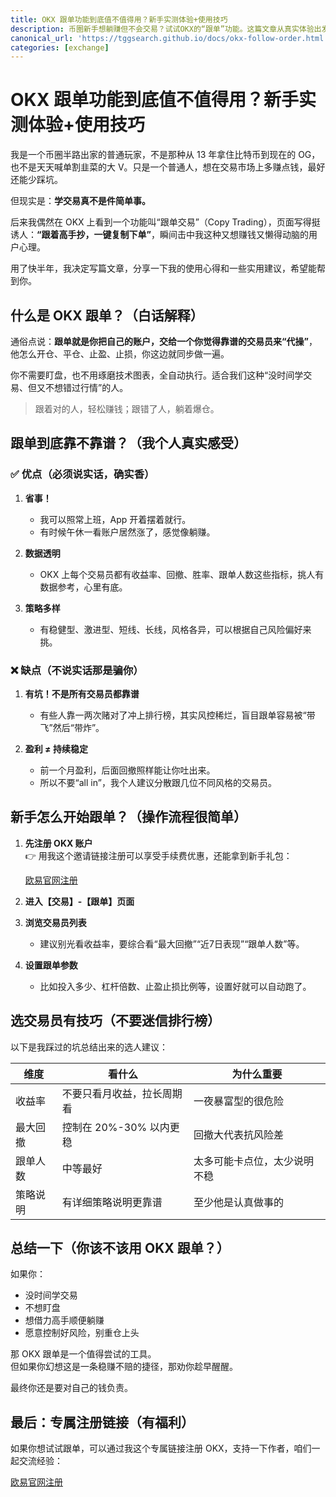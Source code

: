```yaml
---
title: OKX 跟单功能到底值不值得用？新手实测体验+使用技巧
description: 币圈新手想躺赚但不会交易？试试OKX的“跟单”功能。这篇文章从真实体验出发，讲讲跟单到底是怎么回事、好不好用、以及新手应该注意哪些坑。
canonical_url: 'https://tggsearch.github.io/docs/okx-follow-order.html'
categories: [exchange]
---
```


# OKX 跟单功能到底值不值得用？新手实测体验+使用技巧

我是一个币圈半路出家的普通玩家，不是那种从 13 年拿住比特币到现在的 OG，也不是天天喊单割韭菜的大 V。只是一个普通人，想在交易市场上多赚点钱，最好还能少踩坑。

但现实是：**学交易真不是件简单事。**

后来我偶然在 OKX 上看到一个功能叫“跟单交易”（Copy Trading），页面写得挺诱人：**“跟着高手抄，一键复制下单”**，瞬间击中我这种又想赚钱又懒得动脑的用户心理。

用了快半年，我决定写篇文章，分享一下我的使用心得和一些实用建议，希望能帮到你。

## 什么是 OKX 跟单？（白话解释）

通俗点说：**跟单就是你把自己的账户，交给一个你觉得靠谱的交易员来“代操”**，他怎么开仓、平仓、止盈、止损，你这边就同步做一遍。

你不需要盯盘，也不用琢磨技术图表，全自动执行。适合我们这种“没时间学交易、但又不想错过行情”的人。

> 跟着对的人，轻松赚钱；跟错了人，躺着爆仓。

## 跟单到底靠不靠谱？（我个人真实感受）

### ✅ 优点（必须说实话，确实香）

1. **省事！**
   - 我可以照常上班，App 开着摆着就行。
   - 有时候午休一看账户居然涨了，感觉像躺赚。

2. **数据透明**
   - OKX 上每个交易员都有收益率、回撤、胜率、跟单人数这些指标，挑人有数据参考，心里有底。

3. **策略多样**
   - 有稳健型、激进型、短线、长线，风格各异，可以根据自己风险偏好来挑。

### ❌ 缺点（不说实话那是骗你）

1. **有坑！不是所有交易员都靠谱**
   - 有些人靠一两次赌对了冲上排行榜，其实风控稀烂，盲目跟单容易被“带飞”然后“带炸”。

2. **盈利 ≠ 持续稳定**
   - 前一个月盈利，后面回撤照样能让你吐出来。
   - 所以不要“all in”，我个人建议分散跟几位不同风格的交易员。

## 新手怎么开始跟单？（操作流程很简单）

1. **先注册 OKX 账户**  
   👉 用我这个邀请链接注册可以享受手续费优惠，还能拿到新手礼包：

   <div class='register-button'>
     <a href='./302.html?target=https://www.ouyizh.mobi/join/90884854' class='content-btn' target='_blank'>欧易官网注册</a>
   </div>

2. **进入【交易】-【跟单】页面**

3. **浏览交易员列表**
   - 建议别光看收益率，要综合看“最大回撤”“近7日表现”“跟单人数”等。

4. **设置跟单参数**
   - 比如投入多少、杠杆倍数、止盈止损比例等，设置好就可以自动跑了。

## 选交易员有技巧（不要迷信排行榜）

以下是我踩过的坑总结出来的选人建议：

| 维度         | 看什么 | 为什么重要 |
|--------------|--------|------------|
| 收益率       | 不要只看月收益，拉长周期看 | 一夜暴富型的很危险 |
| 最大回撤     | 控制在 20%-30% 以内更稳 | 回撤大代表抗风险差 |
| 跟单人数     | 中等最好 | 太多可能卡点位，太少说明不稳 |
| 策略说明     | 有详细策略说明更靠谱 | 至少他是认真做事的 |

## 总结一下（你该不该用 OKX 跟单？）

如果你：

- 没时间学交易
- 不想盯盘
- 想借力高手顺便躺赚
- 愿意控制好风险，别重仓上头

那 OKX 跟单是一个值得尝试的工具。  
但如果你幻想这是一条稳赚不赔的捷径，那劝你趁早醒醒。

最终你还是要对自己的钱负责。

## 最后：专属注册链接（有福利）

如果你想试试跟单，可以通过我这个专属链接注册 OKX，支持一下作者，咱们一起交流经验：

<div class='register-button'>
  <a href='./302.html?target=https://www.ouyizh.mobi/join/90884854' class='content-btn' target='_blank'>欧易官网注册</a>
</div>
